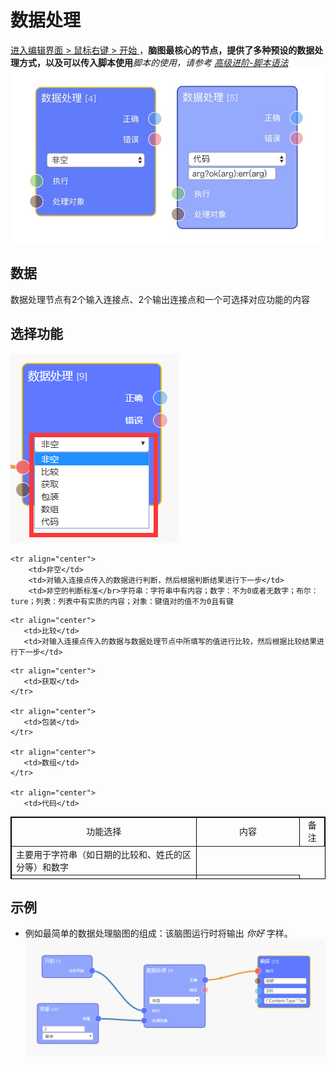 # 数据处理

[进入编辑界面 > 鼠标右键 > 开始 ](https://eeg-admin.bmob.cn/#/editor/eeg)，**脑图最核心的节点，提供了多种预设的数据处理方式，以及可以传入脚本使用***脚本的使用，请参考 [高级进阶-脚本语法](https://github.com/vi77/eeg/blob/master/doc/%E9%AB%98%E7%BA%A7%E8%BF%9B%E9%98%B6/%E8%84%9A%E6%9C%AC%E8%AF%AD%E6%B3%95.md)*
![节点图](https://raw.githubusercontent.com/vi77/eeg/master/images/node/handle.png)


## 数据
数据处理节点有2个输入连接点、2个输出连接点和一个可选择对应功能的内容


## 选择功能
![节点图](https://raw.githubusercontent.com/vi77/eeg/master/images/node/handle-choice.png)


<table border="1px" align="center" bordercolor="black" width="100%" height="100px">
    <tr align="center">
        <td>功能选择</td>
        <td>内容</td> 
        <td>备注</td> 
    </tr>

    <tr align="center">
        <td>非空</td>
        <td>对输入连接点传入的数据进行判断，然后根据判断结果进行下一步</td>
        <td>非空的判断标准</br>字符串：字符串中有内容；数字：不为0或者无数字；布尔：ture；列表：列表中有实质的内容；对象：键值对的值不为0且有键

</td>
    </tr>

    <tr align="center">
       <td>比较</td> 
       <td>对输入连接点传入的数据与数据处理节点中所填写的值进行比较，然后根据比较结果进行下一步</td>
<td>主要用于字符串（如日期的比较和、姓氏的区分等）和数字</td>
    </tr>

    <tr align="center">
       <td>获取</td> 
    </tr>

    <tr align="center">
       <td>包装</td> 
    </tr>

    <tr align="center">
       <td>数组</td>
    </tr>

    <tr align="center">
       <td>代码</td>
<td>主要用于补充脑图中的空缺功能</td>
<td>开发者可根据自身能力进行探索</td>
    </tr>
</table>

## 示例
- 例如最简单的数据处理脑图的组成：该脑图运行时将输出 *你好* 字样。
![最简脑图](https://raw.githubusercontent.com/vi77/eeg/master/images/node/handle_sample.png)
